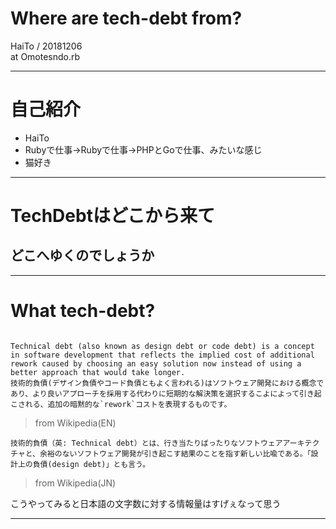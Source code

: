 # Where are tech-debt from?
HaiTo / 20181206  
at Omotesndo.rb  

---

# 自己紹介
- HaiTo
- Rubyで仕事→Rubyで仕事→PHPとGoで仕事、みたいな感じ
- 猫好き

---
# TechDebtはどこから来て
## どこへゆくのでしょうか

---
# What tech-debt?
```

Technical debt (also known as design debt or code debt) is a concept in software development that reflects the implied cost of additional rework caused by choosing an easy solution now instead of using a better approach that would take longer.
技術的負債(デザイン負債やコード負債ともよく言われる)はソフトウェア開発における概念であり、より良いアプローチを採用する代わりに短期的な解決策を選択するこよによって引き起こされる、追加の暗黙的な`rework`コストを表現するものです。
```
> from Wikipedia(EN)

```
技術的負債（英: Technical debt）とは、行き当たりばったりなソフトウェアアーキテクチャと、余裕のないソフトウェア開発が引き起こす結果のことを指す新しい比喩である。「設計上の負債(design debt)」とも言う。
```
> from Wikipedia(JN)

こうやってみると日本語の文字数に対する情報量はすげぇなって思う

---


